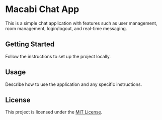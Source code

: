 # Macabi Chat App

This is a simple chat application with features such as user management, room management, login/logout, and real-time messaging.

## Getting Started

Follow the instructions to set up the project locally.

## Usage

Describe how to use the application and any specific instructions.

## License

This project is licensed under the [MIT License](LICENSE).